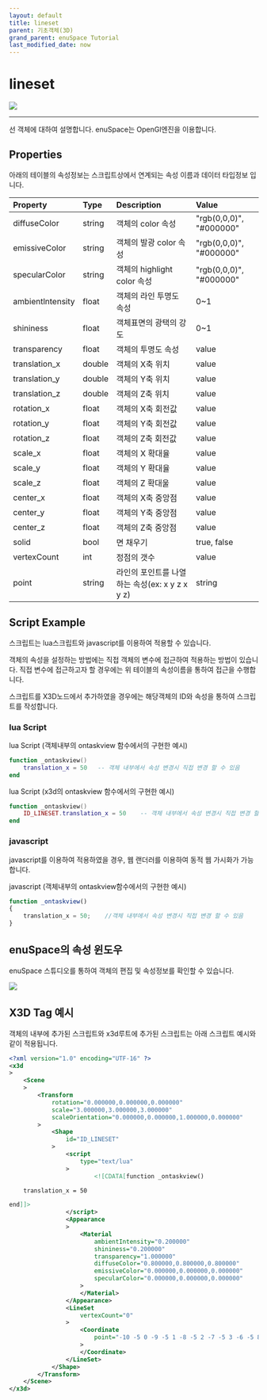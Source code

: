```yaml
---
layout: default
title: lineset
parent: 기초객체(3D)
grand_parent: enuSpace Tutorial
last_modified_date: now
---
```


# lineset

![](./assets/3d/lineset.png)

---

선 객체에 대하여 설명합니다. enuSpace는 OpenGl엔진을 이용합니다.

## Properties

아래의 테이블의 속성정보는 스크립트상에서 연계되는 속성 이름과 데이터 타입정보 입니다.

| Property | Type | Description | Value |
| :--- | :--- | :--- | :--- |
| diffuseColor | string | 객체의 color 속성 | "rgb\(0,0,0\)", "\#000000" |
| emissiveColor | string | 객체의 발광 color 속성 | "rgb\(0,0,0\)", "\#000000" |
| specularColor | string | 객체의 highlight color 속성 | "rgb\(0,0,0\)", "\#000000" |
| ambientlntensity | float | 객체의 라인 투명도 속성 | 0~1 |
| shininess | float | 객체표면의 광택의 강도 | 0~1 |
| transparency | float | 객체의 투명도 속성 | value |
| translation\_x | double | 객체의 X축 위치 | value |
| translation\_y | double | 객체의 Y축 위치 | value |
| translation\_z | double | 객체의 Z축 위치 | value |
| rotation\_x | float | 객체의 X축 회전값 | value |
| rotation\_y | float | 객체의 Y축 회전값 | value |
| rotation\_z | float | 객체의 Z축 회전값 | value |
| scale\_x | float | 객체의 X 확대율 | value |
| scale\_y | float | 객체의 Y 확대율 | value |
| scale\_z | float | 객체의 Z 확대울 | value |
| center\_x | float | 객체의 X축 중앙점 | value |
| center\_y | float | 객체의 Y축 중앙점 | value |
| center\_z | float | 객체의 Z축 중앙점 | value |
| solid | bool | 면 채우기 | true, false |
| vertexCount | int | 정점의 갯수 | value |
| point | string | 라인의 포인트를 나열하는 속성\(ex: x y z x y z\) | string |

## Script Example

스크립트는 lua스크립트와 javascript를 이용하여 적용할 수 있습니다.

객체의 속성을 설정하는 방법에는 직접 객체의 변수에 접근하여 적용하는 방법이 있습니다. 직접 변수에 접근하고자 할 경우에는 위 테이블의 속성이름을 통하여 접근을 수행합니다.

스크립트를 X3D노드에서 추가하였을 경우에는 해당객체의 ID와 속성을 통하여 스크립트를 작성합니다.

### lua Script

lua Script \(객체내부의 ontaskview 함수에서의 구현한 예시\)

```lua
function _ontaskview()
    translation_x = 50   -- 객체 내부에서 속성 변경시 직접 변경 할 수 있음
end
```

lua Script \(x3d의 ontaskview 함수에서의 구현한 예시\)

```lua
function _ontaskview()
    ID_LINESET.translation_x = 50    -- 객체 내부에서 속성 변경시 직접 변경 할 수 있음
end
```

### javascript

javascript를 이용하여 적용하였을 경우, 웹 랜더러를 이용하여 동적 웹 가시화가 가능합니다.

javascript \(객체내부의 ontaskview함수에서의 구현한 예시\)

```js
function _ontaskview()
{
    translation_x = 50;    //객체 내부에서 속성 변경시 직접 변경 할 수 있음
}
```

## enuSpace의 속성 윈도우

enuSpace 스튜디오를 통하여 객체의 편집 및 속성정보를 확인할 수 있습니다.

![](./assets/3d/lineset_prop.png)

## X3D Tag 예시

객체의 내부에 추가된 스크립트와 x3d루트에 추가된 스크립트는 아래 스크립트 예시와 같이 적용됩니다.

```xml
<?xml version="1.0" encoding="UTF-16" ?>
<x3d
>
    <Scene
    >
        <Transform
            rotation="0.000000,0.000000,0.000000"
            scale="3.000000,3.000000,3.000000"
            scaleOrientation="0.000000,0.000000,1.000000,0.000000"
        >
            <Shape
                id="ID_LINESET"
            >
                <script
                    type="text/lua"
                >
                        <![CDATA[function _ontaskview()

    translation_x = 50

end]]>
                </script>
                <Appearance
                >
                    <Material
                        ambientIntensity="0.200000"
                        shininess="0.200000"
                        transparency="1.000000"
                        diffuseColor="0.800000,0.800000,0.800000"
                        emissiveColor="0.000000,0.000000,0.000000"
                        specularColor="0.000000,0.000000,0.000000"
                    >
                    </Material>
                </Appearance>
                <LineSet
                    vertexCount="0"
                >
                    <Coordinate
                        point="-10 -5 0 -9 -5 1 -8 -5 2 -7 -5 3 -6 -5 8 -5 -5 2 -4 -5 9 -3 -5 1 -2 -5 5 -1 -5 7 0 0 5 1 5 3 2 5 3 3 5 6 4 5 1 5 5 10 6 5 6 7 5 9 8 5 2 9 5 7 10 5 2"
                    >
                    </Coordinate>
                </LineSet>
            </Shape>
        </Transform>
    </Scene>
</x3d>
```



